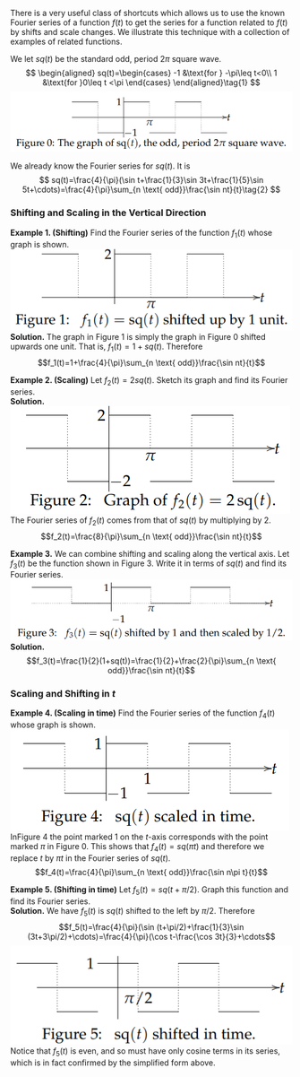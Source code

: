 There is a very useful class of shortcuts which allows us to use the known Fourier series of a function $f(t)$ to get the series for a function related to $f(t)$ by shifts and scale changes. We illustrate this technique with a collection of examples of related functions.

We let $sq(t)$ be the standard odd, period $2\pi$ square wave.
$$
\begin{aligned}
sq(t)=\begin{cases}
-1 &\text{for } -\pi\leq t<0\\
1 &\text{for }0\leq t <\pi
\end{cases}
\end{aligned}\tag{1}
$$
![](pic230201.png)

We already know the Fourier series for $sq(t)$. It is
$$
sq(t)=\frac{4}{\pi}(\sin t+\frac{1}{3}\sin 3t+\frac{1}{5}\sin 5t+\cdots)=\frac{4}{\pi}\sum_{n \text{ odd}}\frac{\sin nt}{t}\tag{2}
$$

### Shifting and Scaling in the Vertical Direction
**Example 1. (Shifting)** Find the Fourier series of the function $f_1(t)$ whose graph is shown.  
![](pic230202.png)  
**Solution.** The graph in Figure 1 is simply the graph in Figure 0 shifted upwards one unit. That is, $f_1(t) = 1 + sq(t).$ Therefore
$$f_1(t)=1+\frac{4}{\pi}\sum_{n \text{ odd}}\frac{\sin nt}{t}$$

**Example 2. (Scaling)** Let $f_2(t) = 2 sq(t).$ Sketch its graph and find its Fourier series.  
**Solution.**  
![](pic230203.png)  
The Fourier series of $f_2(t)$ comes from that of $sq(t)$ by multiplying by 2.
$$f_2(t)=\frac{8}{\pi}\sum_{n \text{ odd}}\frac{\sin nt}{t}$$

**Example 3.** We can combine shifting and scaling along the vertical axis. Let $f_3(t)$ be the function shown in Figure 3. Write it in terms of $sq(t)$ and find its Fourier series.
![](pic230204.png)  
**Solution.**
$$f_3(t)=\frac{1}{2}(1+sq(t))=\frac{1}{2}+\frac{2}{\pi}\sum_{n \text{ odd}}\frac{\sin nt}{t}$$

### Scaling and Shifting in $t$
**Example 4. (Scaling in time)** Find the Fourier series of the function $f_4(t)$ whose graph is shown.
![](pic230205.png)  
InFigure 4 the point marked 1 on the $t$-axis corresponds with the point marked $\pi$ in Figure 0. This shows that $f_4(t) = sq(\pi t)$ and therefore we replace $t$ by $\pi t$ in the Fourier series of $sq(t)$.
$$f_4(t)=\frac{4}{\pi}\sum_{n \text{ odd}}\frac{\sin n\pi t}{t}$$

**Example 5. (Shifting in time)** Let $f_5(t) = sq(t + \pi /2)$. Graph this function and find its Fourier series.  
**Solution.** We have $f_5(t)$ is $sq(t)$ shifted to the left by $\pi/2$. Therefore
$$f_5(t)=\frac{4}{\pi}(\sin (t+\pi/2)+\frac{1}{3}\sin (3t+3\pi/2)+\cdots)=\frac{4}{\pi}(\cos t-\frac{\cos 3t}{3}+\cdots$$
![](pic230206.png)  
Notice that $f_5(t)$ is even, and so must have only cosine terms in its series, which is in fact confirmed by the simplified form above.
